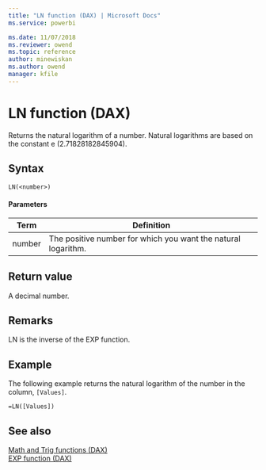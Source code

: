 ```yaml
---
title: "LN function (DAX) | Microsoft Docs"
ms.service: powerbi 

ms.date: 11/07/2018
ms.reviewer: owend
ms.topic: reference
author: minewiskan
ms.author: owend
manager: kfile
---
```

# LN function (DAX)
Returns the natural logarithm of a number. Natural logarithms are based on the constant e (2.71828182845904).  
  
## Syntax  
  
```dax
LN(<number>)  
```
  
#### Parameters  
  
|Term|Definition|  
|--------|--------------|  
|number|The positive number for which you want the natural logarithm.|  
  
## Return value  
A decimal number.  
  
## Remarks  
LN is the inverse of the EXP function.  
  
## Example  
The following example returns the natural logarithm of the number in the column, `[Values]`.  
  
```dax
=LN([Values])  
```
  
## See also  
[Math and Trig functions &#40;DAX&#41;](math-and-trig-functions-dax.md)  
[EXP function &#40;DAX&#41;](exp-function-dax.md)  
  
